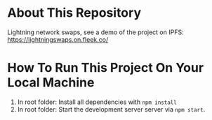 # About This Repository

Lightning network swaps, see a demo of the project on IPFS: https://lightningswaps.on.fleek.co/

# How To Run This Project On Your Local Machine

1. In root folder: Install all dependencies with `npm install`
2. In root folder: Start the development server server via `npm start`.
